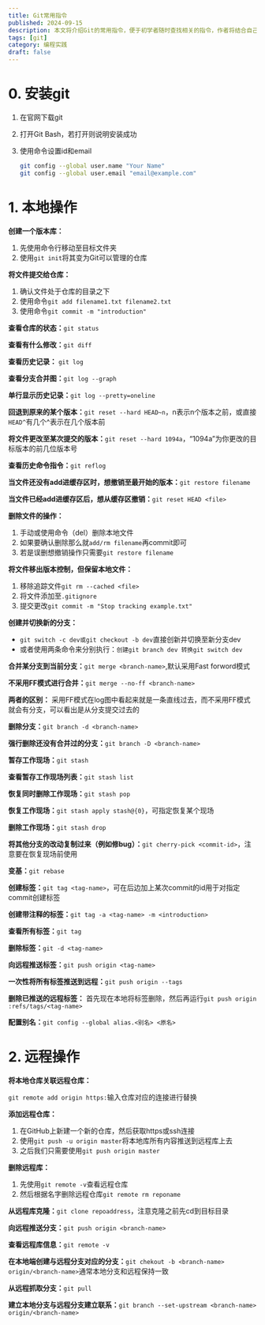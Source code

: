 ```yaml
---
title: Git常用指令
published: 2024-09-15
description: 本文将介绍Git的常用指令，便于初学者随时查找相关的指令，作者将结合自己的经验进行更新
tags: [git]
category: 编程实践
draft: false
---
```


# 0. 安装git

1. 在官网下载git

2. 打开Git Bash，若打开则说明安装成功

3. 使用命令设置id和email

   ```sh
   git config --global user.name "Your Name"
   git config --global user.email "email@example.com"
   ```



# 1. 本地操作

**创建一个版本库：**

1. 先使用命令行移动至目标文件夹
2. 使用`git init`将其变为Git可以管理的仓库



**将文件提交给仓库：**

1. 确认文件处于仓库的目录之下
2. 使用命令`git add filename1.txt filename2.txt`
3. 使用命令`git commit -m "introduction"`



**查看仓库的状态：**`git status`

**查看有什么修改：**`git diff`

**查看历史记录：**	`git log`

**查看分支合并图：**`git log --graph`

**单行显示历史记录：**`git log --pretty=oneline`

**回退到原来的某个版本：**`git reset --hard HEAD~n`，n表示n个版本之前，或直接`HEAD^`有几个^表示在几个版本前

**将文件更改至某次提交的版本：**`git reset --hard 1094a`，“1094a”为你更改的目标版本的前几位版本号

**查看历史命令指令：**`git reflog`



**当文件还没有add进缓存区时，想撤销至最开始的版本：**`git restore filename`

**当文件已经add进缓存区后，想从缓存区撤销：**`git reset HEAD <file>`



**删除文件的操作：**

1. 手动或使用命令（del）删除本地文件
2. 如果要确认删除那么就`add/rm filename`再commit即可
3. 若是误删想撤销操作只需要`git restore filename`



**将文件移出版本控制，但保留本地文件：**

1. 移除追踪文件`git rm --cached <file>`
2. 将文件添加至`.gitignore`
3. 提交更改`git commit -m "Stop tracking example.txt"`



**创建并切换新的分支：**

- `git switch -c dev或git checkout -b dev`直接创新并切换至新分支dev
- 或者使用两条命令来分别执行：`创建git branch dev 转换git switch dev`



**合并某分支到当前分支：**`git merge <branch-name>`,默认采用Fast forword模式

**不采用FF模式进行合并：**`git merge --no-ff <branch-name>`

**两者的区别：** 采用FF模式在log图中看起来就是一条直线过去，而不采用FF模式就会有分支，可以看出是从分支提交过去的

**删除分支：**`git branch -d <branch-name>`

**强行删除还没有合并过的分支：**`git branch -D <branch-name>`



**暂存工作现场：**`git stash`

**查看暂存工作现场列表：**`git stash list`

**恢复同时删除工作现场：**`git stash pop`

**恢复工作现场：**`git stash apply stash@{0}`，可指定恢复某个现场

**删除工作现场：**`git stash drop`

**将其他分支的改动复制过来（例如修bug）：**`git cherry-pick <commit-id>`，注意要在恢复现场前使用



**变基：**`git rebase`



**创建标签：**`git tag <tag-name>`，可在后边加上某次commit的id用于对指定commit创建标签

**创建带注释的标签：**`git tag -a <tag-name> -m <introduction>`

**查看所有标签：**`git tag`

**删除标签：**`git -d <tag-name>`

**向远程推送标签：**`git push origin <tag-name>`

**一次性将所有标签推送到远程：**`git push origin --tags`

**删除已推送的远程标签：** 首先现在本地将标签删除，然后再运行`git push origin :refs/tags/<tag-name>`



**配置别名：**`git config --global alias.<别名> <原名>`

# 2. 远程操作

**将本地仓库关联远程仓库：**

`git remote add origin https:`输入仓库对应的连接进行替换



**添加远程仓库：**

1. 在GitHub上新建一个新的仓库，然后获取https或ssh连接
2. 使用`git push -u origin master`将本地库所有内容推送到远程库上去
3. 之后我们只需要使用`git push origin master`



**删除远程库：**

1. 先使用`git remote -v`查看远程仓库
2. 然后根据名字删除远程仓库`git remote rm reponame`



**从远程库克隆：**`git clone repoaddress`，注意克隆之前先cd到目标目录



**向远程推送分支：**`git push origin <branch-name>`

**查看远程库信息：**`git remote -v`

**在本地端创建与远程分支对应的分支：**`git chekout -b <branch-name> origin/<branch-name>`通常本地分支和远程保持一致

**从远程抓取分支：**`git pull`

**建立本地分支与远程分支建立联系：**`git branch --set-upstream <branch-name> origin/<branch-name>`